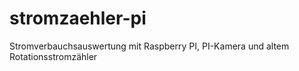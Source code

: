 # stromzaehler-pi
Stromverbauchsauswertung mit Raspberry PI, PI-Kamera und altem Rotationsstromzähler
